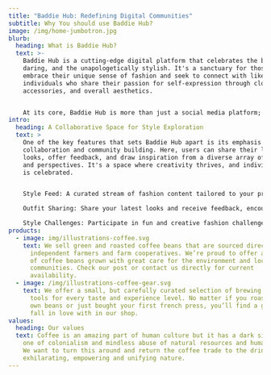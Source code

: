```yaml
---
title: "Baddie Hub: Redefining Digital Communities"
subtitle: Why You should use Baddie Hub?
image: /img/home-jumbotron.jpg
blurb:
  heading: What is Baddie Hub?
  text: >-
    Baddie Hub is a cutting-edge digital platform that celebrates the bold, the
    daring, and the unapologetically stylish. It's a sanctuary for those who
    embrace their unique sense of fashion and seek to connect with like-minded
    individuals who share their passion for self-expression through clothing,
    accessories, and overall aesthetics.


    At its core, Baddie Hub is more than just a social media platform; it's a movement that encourages its users to fearlessly showcase their authentic selves and inspire others to do the same. Whether you're a seasoned fashionista or a budding trendsetter, this vibrant community welcomes individuals from all walks of life, united by a common goal: to redefine the boundaries of style and empower one another through the art of fashion.
intro:
  heading: A Collaborative Space for Style Exploration
  text: >
    One of the key features that sets Baddie Hub apart is its emphasis on
    collaboration and community building. Here, users can share their latest
    looks, offer feedback, and draw inspiration from a diverse array of styles
    and perspectives. It's a space where creativity thrives, and individuality
    is celebrated. 


    Style Feed: A curated stream of fashion content tailored to your preferences, featuring the latest trends and outfit inspiration from fellow community members.

    Outfit Sharing: Share your latest looks and receive feedback, encouragement, and constructive critiques from a supportive community of fashion enthusiasts.

    Style Challenges: Participate in fun and creative fashion challenges that push the boundaries of your style and unleash your inner fashionista.
products:
  - image: img/illustrations-coffee.svg
    text: We sell green and roasted coffee beans that are sourced directly from
      independent farmers and farm cooperatives. We’re proud to offer a variety
      of coffee beans grown with great care for the environment and local
      communities. Check our post or contact us directly for current
      availability.
  - image: /img/illustrations-coffee-gear.svg
    text: We offer a small, but carefully curated selection of brewing gear and
      tools for every taste and experience level. No matter if you roast your
      own beans or just bought your first french press, you’ll find a gadget to
      fall in love with in our shop.
values:
  heading: Our values
  text: Coffee is an amazing part of human culture but it has a dark side too –
    one of colonialism and mindless abuse of natural resources and human lives.
    We want to turn this around and return the coffee trade to the drink’s
    exhilarating, empowering and unifying nature.
---
```

